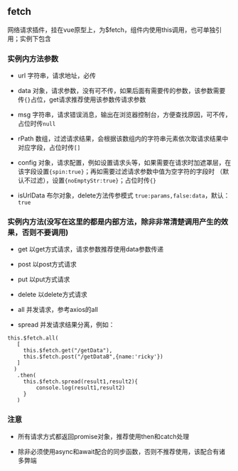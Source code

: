 ## fetch
网络请求插件，挂在vue原型上，为$fetch，组件内使用this调用，也可单独引用；实例下包含

### 实例内方法参数
* url 字符串，请求地址，必传

* data 对象，请求参数，没有可不传，如果后面有需要传的参数，该参数需要传`{}`占位，get请求推荐使用该参数传请求参数

* msg 字符串，请求错误消息，输出在浏览器控制台，方便查找原因，可不传，占位时传`null`

* rPath 数组，过滤请求结果，会根据该数组内的字符串元素依次取请求结果中对应字段，占位时传`[]`

* config 对象，请求配置，例如设置请求头等，如果需要在请求时加遮罩层，在该字段设置`{spin:true}`；再如需要过滤请求参数中值为空字符的字段时
（默认不过滤），设置`{noEmptyStr:true}`；占位时传`{}`

* isUrlData 布尔对象，delete方法传参模式 `true:params,false:data`，默认：`true`

### 实例内方法(没写在这里的都是内部方法，除非非常清楚调用产生的效果，否则不要调用)
* get 以get方式请求，请求参数推荐使用data参数传递

* post 以post方式请求

* put 以put方式请求

* delete 以delete方式请求

* all 并发请求，参考axios的all

* spread 并发请求结果分离，例如：
```
this.$fetch.all(
   [
     this.$fetch.get("/getData"),
     this.$fetch.post("/getDataB",{name:'ricky'})
   ]
  )
   .then(
     this.$fetch.spread(result1,result2){
         console.log(result1,result2)
     }
   )
```
### 注意
* 所有请求方式都返回promise对象，推荐使用then和catch处理

* 除非必须使用async和await配合的同步函数，否则不推荐使用，该配合有诸多弊端